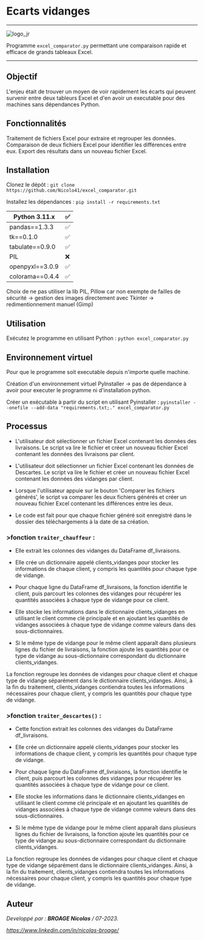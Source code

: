 # Ecarts vidanges
***
![logo_jr](https://github.com/Nicolo41/excel_comparator/assets/72193849/02109d10-a47e-44f4-a301-e4a39d5796ac)


Programme `excel_comparator.py` permettant une comparaison rapide et efficace de grands tableaux Excel.
***
## Objectif
L'enjeu était de trouver un moyen de voir rapidement les écarts qui peuvent survenir entre deux tableurs Excel et d'en avoir un executable pour des machines sans dépendances Python.

## Fonctionnalités
Traitement de fichiers Excel pour extraire et regrouper les données.
Comparaison de deux fichiers Excel pour identifier les différences entre eux.
Export des résultats dans un nouveau fichier Excel.
## Installation
Clonez le dépôt : `git clone https://github.com/Nicolo41/excel_comparator.git`

Installez les dépendances : `pip install -r requirements.txt`

| Python 3.11.x   | :white_check_mark: |
| ----------------| ------------------ |
| pandas==1.3.3   | :white_check_mark: |
| tk==0.1.0       | :white_check_mark: |
| tabulate==0.9.0 | :white_check_mark: |
| PIL             | :x:                |
| openpyxl==3.0.9 | :white_check_mark: |
| colorama==0.4.4 | :white_check_mark: |

Choix de ne pas utiliser la lib PIL, Pillow car non exempte de failles de sécurité -> gestion des images directement avec Tkinter -> redimentionnement manuel (Gimp)

## Utilisation
Exécutez le programme en utilisant Python : `python excel_comparator.py`


## Environnement virtuel
Pour que le programme soit executable depuis n'importe quelle machine.

Création d'un environnement virtuel PyInstaller -> pas de dépendance à avoir pour executer le programme ni d'installation python.

Créer un exécutable à partir du script en utilisant Pyinstaller : `pyinstaller --onefile --add-data "requirements.txt;." excel_comparator.py`
## Processus
- L'utilisateur doit sélectionner un fichier Excel contenant les données des livraisons. Le script va lire le fichier et créer un nouveau fichier Excel contenant les données des livraisons par client.

- L'utilisateur doit sélectionner un fichier Excel contenant les données de Descartes. Le script va lire le fichier et créer un nouveau fichier Excel contenant les données des vidanges par client.

- Lorsque l'utilisateur appuie sur le bouton 'Comparer les fichiers générés', le script va comparer les deux fichiers générés et créer un nouveau fichier Excel contenant les différences entre les deux. 

- Le code est fait pour que chaque fichier généré soit enregistré dans le dossier des téléchargements à la date de sa création.
### >fonction `traiter_chauffeur` :
- Elle extrait les colonnes des vidanges du DataFrame df_livraisons.

- Elle crée un dictionnaire appelé clients_vidanges pour stocker les informations de chaque client, y compris les quantités pour chaque type de vidange.

- Pour chaque ligne du DataFrame df_livraisons, la fonction identifie le client, puis parcourt les colonnes des vidanges pour récupérer les quantités associées à chaque type de vidange pour ce client.

- Elle stocke les informations dans le dictionnaire clients_vidanges en utilisant le client comme clé principale et en ajoutant les quantités de vidanges associées à chaque type de vidange comme valeurs dans des sous-dictionnaires.

- Si le même type de vidange pour le même client apparaît dans plusieurs lignes du fichier de livraisons, la fonction ajoute les quantités pour ce type de vidange au sous-dictionnaire correspondant du dictionnaire clients_vidanges.

La fonction regroupe les données de vidanges pour chaque client et chaque type de vidange séparément dans le dictionnaire clients_vidanges. Ainsi, à la fin du traitement, clients_vidanges contiendra toutes les informations nécessaires pour chaque client, y compris les quantités pour chaque type de vidange.
### >fonction `traiter_descartes()` :
- Cette fonction extrait les colonnes des vidanges du DataFrame df_livraisons.

- Elle crée un dictionnaire appelé clients_vidanges pour stocker les informations de chaque client, y compris les quantités pour chaque type de vidange.

- Pour chaque ligne du DataFrame df_livraisons, la fonction identifie le client, puis parcourt les colonnes des vidanges pour récupérer les quantités associées à chaque type de vidange pour ce client.

- Elle stocke les informations dans le dictionnaire clients_vidanges en utilisant le client comme clé principale et en ajoutant les quantités de vidanges associées à chaque type de vidange comme valeurs dans des sous-dictionnaires.

- Si le même type de vidange pour le même client apparaît dans plusieurs lignes du fichier de livraisons, la fonction ajoute les quantités pour ce type de vidange au sous-dictionnaire correspondant du dictionnaire clients_vidanges.

La fonction regroupe les données de vidanges pour chaque client et chaque type de vidange séparément dans le dictionnaire clients_vidanges. Ainsi, à la fin du traitement, clients_vidanges contiendra toutes les informations nécessaires pour chaque client, y compris les quantités pour chaque type de vidange.


## Auteur
*Developpé par :* ***BROAGE Nicolas*** */ 07-2023.*


*https://www.linkedin.com/in/nicolas-broage/*
